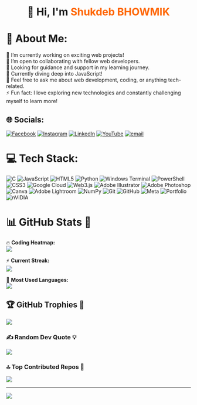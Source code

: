 <h1 align="center">👋 Hi, I'm <span style="color:#ff6600;">Shukdeb BHOWMIK</span></h1>

# 💫 About Me:
🔭 I’m currently working on exciting web projects!  <br>👯 I’m open to collaborating with fellow web developers.  <br>🤝 Looking for guidance and support in my learning journey.  <br>🌱 Currently diving deep into JavaScript!  <br>💬 Feel free to ask me about web development, coding, or anything tech-related.  <br>⚡ Fun fact: I love exploring new technologies and constantly challenging myself to learn more!  <br>


## 🌐 Socials:
[![Facebook](https://img.shields.io/badge/Facebook-%231877F2.svg?logo=Facebook&logoColor=white)](https://facebook.com/https://www.facebook.com/shukdebbhowmik.shuvo.9) [![Instagram](https://img.shields.io/badge/Instagram-%23E4405F.svg?logo=Instagram&logoColor=white)](https://instagram.com/https://www.instagram.com/shukdeb_shuvo/) [![LinkedIn](https://img.shields.io/badge/LinkedIn-%230077B5.svg?logo=linkedin&logoColor=white)](https://linkedin.com/in/https://www.linkedin.com/in/shukdeb-bhowmik-b57899201/) [![YouTube](https://img.shields.io/badge/YouTube-%23FF0000.svg?logo=YouTube&logoColor=white)](https://youtube.com/@https://www.youtube.com/@shukdebbhowmik324) [![email](https://img.shields.io/badge/Email-D14836?logo=gmail&logoColor=white)](mailto:shukdebbhowmik14@gmail.com ) 

# 💻 Tech Stack:
![C](https://img.shields.io/badge/c-%2300599C.svg?style=for-the-badge&logo=c&logoColor=white) ![JavaScript](https://img.shields.io/badge/javascript-%23323330.svg?style=for-the-badge&logo=javascript&logoColor=%23F7DF1E) ![HTML5](https://img.shields.io/badge/html5-%23E34F26.svg?style=for-the-badge&logo=html5&logoColor=white) ![Python](https://img.shields.io/badge/python-3670A0?style=for-the-badge&logo=python&logoColor=ffdd54) ![Windows Terminal](https://img.shields.io/badge/Windows%20Terminal-%234D4D4D.svg?style=for-the-badge&logo=windows-terminal&logoColor=white) ![PowerShell](https://img.shields.io/badge/PowerShell-%235391FE.svg?style=for-the-badge&logo=powershell&logoColor=white) ![CSS3](https://img.shields.io/badge/css3-%231572B6.svg?style=for-the-badge&logo=css3&logoColor=white) ![Google Cloud](https://img.shields.io/badge/GoogleCloud-%234285F4.svg?style=for-the-badge&logo=google-cloud&logoColor=white) ![Web3.js](https://img.shields.io/badge/web3.js-F16822?style=for-the-badge&logo=web3.js&logoColor=white) ![Adobe Illustrator](https://img.shields.io/badge/adobe%20illustrator-%23FF9A00.svg?style=for-the-badge&logo=adobe%20illustrator&logoColor=white) ![Adobe Photoshop](https://img.shields.io/badge/adobe%20photoshop-%2331A8FF.svg?style=for-the-badge&logo=adobe%20photoshop&logoColor=white) ![Canva](https://img.shields.io/badge/Canva-%2300C4CC.svg?style=for-the-badge&logo=Canva&logoColor=white) ![Adobe Lightroom](https://img.shields.io/badge/Adobe%20Lightroom-31A8FF.svg?style=for-the-badge&logo=Adobe%20Lightroom&logoColor=white) ![NumPy](https://img.shields.io/badge/numpy-%23013243.svg?style=for-the-badge&logo=numpy&logoColor=white) ![Git](https://img.shields.io/badge/git-%23F05033.svg?style=for-the-badge&logo=git&logoColor=white) ![GitHub](https://img.shields.io/badge/github-%23121011.svg?style=for-the-badge&logo=github&logoColor=white) ![Meta](https://img.shields.io/badge/Meta-%230467DF.svg?style=for-the-badge&logo=Meta&logoColor=white) ![Portfolio](https://img.shields.io/badge/Portfolio-%23000000.svg?style=for-the-badge&logo=firefox&logoColor=#FF7139) ![nVIDIA](https://img.shields.io/badge/nVIDIA-%2376B900.svg?style=for-the-badge&logo=nVIDIA&logoColor=white)

# 📊 GitHub Stats 🚀  

🔥 **Coding Heatmap:**  
![](https://github-readme-stats.vercel.app/api?username=bhowmikshukdeb&theme=one_dark_pro&hide_border=true&include_all_commits=false&count_private=false)  

⚡ **Current Streak:**  
![](https://github-readme-streak-stats.herokuapp.com/?user=bhowmikshukdeb&theme=one_dark_pro&hide_border=true)  

📌 **Most Used Languages:**  
![](https://github-readme-stats.vercel.app/api/top-langs/?username=bhowmikshukdeb&theme=one_dark_pro&hide_border=true&include_all_commits=false&count_private=false&layout=compact)  

## 🏆 GitHub Trophies 🏅  
![](https://github-profile-trophy.vercel.app/?username=bhowmikshukdeb&theme=dark&no-frame=true&no-bg=false&margin-w=4)  

### ✍️ Random Dev Quote 💡  
![](https://quotes-github-readme.vercel.app/api?type=horizontal&theme=radical)  

### 🔝 Top Contributed Repos 🚀  
![](https://github-contributor-stats.vercel.app/api?username=bhowmikshukdeb&limit=5&theme=dark&combine_all_yearly_contributions=true)  

---
[![](https://visitcount.itsvg.in/api?id=bhowmikshukdeb&icon=0&color=0)](https://visitcount.itsvg.in)  

<!-- Proudly created with GPRM ( https://gprm.itsvg.in ) -->  

